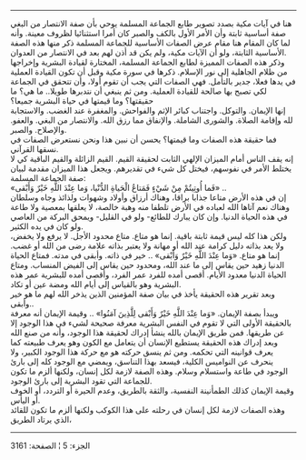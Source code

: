 ------------------------------------------------------------------------

هنا في آيات مكية بصدد تصوير طابع الجماعة المسلمة يوحي بأن صفة الانتصار
من البغي صفة أساسية ثابتة وأن الأمر الأول بالكف والصبر كان أمرا
استثنائيا لظروف معينة. وأنه لما كان المقام هنا مقام عرض الصفات الأساسية
للجماعة المسلمة ذكر منها هذه الصفة الأساسية الثابتة، ولو أن الآيات مكية،
ولم يكن قد أذن لهم بعد في الانتصار من العدوان.  
وذكر هذه الصفات المميزة لطابع الجماعة المسلمة، المختارة لقيادة البشرية
وإخراجها من ظلام الجاهلية إلى نور الإسلام. ذكرها في سورة مكية وقبل أن
تكون القيادة العملية في يدها فعلا، جدير بالتأمل. فهي الصفات التي يجب أن
تقوم أولا، وأن تتحقق في الجماعة لكي تصبح بها صالحة للقيادة العملية. ومن
ثم ينبغي أن نتدبرها طويلا.. ما هي؟ ما حقيقتها؟ وما قيمتها في حياة
البشرية جميعا؟  
إنها الإيمان. والتوكل. واجتناب كبائر الإثم والفواحش. والمغفرة عند الغضب.
والاستجابة لله وإقامة الصلاة. والشورى الشاملة. والإنفاق مما رزق الله.
والانتصار من البغي. والعفو. والإصلاح. والصبر.  
فما حقيقة هذه الصفات وما قيمتها؟ يحسن أن نبين هذا ونحن نستعرض الصفات في
نسقها القرآني.  
إنه يقف الناس أمام الميزان الإلهي الثابت لحقيقة القيم. القيم الزائلة
والقيم الباقية كي لا يختلط الأمر في نفوسهم، فيختل كل شيء في تقديرهم.
ويجعل هذا الميزان مقدمة لبيان صفة الجماعة المسلمة:  
«فَما أُوتِيتُمْ مِنْ شَيْءٍ فَمَتاعُ الْحَياةِ الدُّنْيا، وَما عِنْدَ اللَّهِ خَيْرٌ وَأَبْقى» ..  
إن في هذه الأرض متاعا جذابا براقا، وهناك أرزاق وأولاد وشهوات ولذائذ وجاه
وسلطان وهناك نعم آتاها الله لعباده في الأرض تلطفا منه وهبة خالصة، لا
يعلقها بمعصية ولا طاعة في هذه الحياة الدنيا. وإن كان يبارك للطائع- ولو
في القليل- ويمحق البركة من العاصي ولو كان في يده الكثير.  
ولكن هذا كله ليس قيمة ثابتة باقية. إنما هو متاع. متاع محدود الأجل. لا
يرفع ولا يخفض، ولا يعد بذاته دليل كرامة عند الله أو مهانة ولا يعتبر
بذاته علامة رضى من الله أو غضب. إنما هو متاع. «وَما عِنْدَ اللَّهِ خَيْرٌ وَأَبْقى»
.. خير في ذاته. وأبقى في مدته. فمتاع الحياة الدنيا زهيد حين يقاس إلى ما
عند الله، ومحدود حين يقاس إلى الفيض المنساب. ومتاع الحياة الدنيا معدود
الأيام. أقصى أمده للفرد عمر الفرد، وأقصى أمده للبشرية عمر هذه البشرية
وهو بالقياس إلى أيام الله ومضة عين أو تكاد.  
وبعد تقرير هذه الحقيقة يأخذ في بيان صفة المؤمنين الذين يذخر الله لهم ما
هو خير وأبقى..  
ويبدأ بصفة الإيمان. «وَما عِنْدَ اللَّهِ خَيْرٌ وَأَبْقى لِلَّذِينَ آمَنُوا» .. وقيمة
الإيمان أنه معرفة بالحقيقة الأولى التي لا تقوم في النفس البشرية معرفة
صحيحة لشيء في هذا الوجود إلا عن طريقها. فمن طريق الإيمان بالله ينشأ
إدراك لحقيقة هذا الوجود، وأنه من صنع الله وبعد إدراك هذه الحقيقة يستطيع
الإنسان أن يتعامل مع الكون وهو يعرف طبيعته كما يعرف قوانينه التي تحكمه.
ومن ثم ينسق حركته هو مع حركة هذا الوجود الكبير، ولا ينحرف عن النواميس
الكلية، فيسعد بهذا التناسق، ويمضي مع الوجود كله إلى بارئ الوجود في طاعة
واستسلام وسلام. وهذه الصفة لازمة لكل إنسان، ولكنها ألزم ما تكون للجماعة
التي تقود البشرية إلى بارئ الوجود.  
وقيمة الإيمان كذلك الطمأنينة النفسية، والثقة بالطريق، وعدم الحيرة أو
التردد، أو الخوف أو اليأس.  
وهذه الصفات لازمة لكل إنسان في رحلته على هذا الكوكب ولكنها ألزم ما تكون
للقائد الذي يرتاد الطريق،

------------------------------------------------------------------------

الجزء: 5 ¦ الصفحة: 3161
